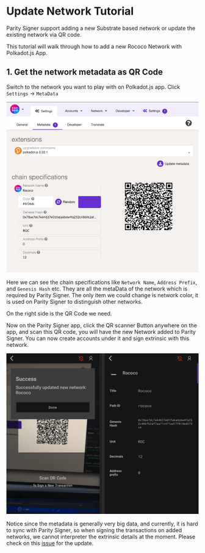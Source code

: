 # Update Network Tutorial

Parity Signer support adding a new Substrate based network or update the existing network via QR code.

This tutorial will walk through how to add a new Rococo Network with Polkadot.js App.

## 1. Get the network metadata as QR Code

Switch to the network you want to play with on Polkadot.js app. Click `Settings` -> `MetaData`

![Network Metadata QR Code](images/Network-Metadata-QR.png)

Here we can see the chain specifications like `Network Name`, `Address Prefix`, and `Genesis Hash` etc. They are all the metaData of the network which is required by Parity Signer. The only item we could change is network color, it is used on Parity Signer to distinguish other networks. 

On the right side is the QR Code we need.

Now on the Parity Signer app, click the QR scanner Button anywhere on the app, and scan this QR code, you will have the new Network added to Parity Signer. You can now create accounts under it and sign extrinsic with this network. 

![Network Metadata Added on Parity Signer](images/Network-Metadata-Added.png)

Notice since the metadata is generally very big data, and currently, it is hard to sync with Parity Signer, so when signing the transactions on added networks, we cannot interpreter the extrinsic details at the moment. Please check on this [issue](https://github.com/paritytech/parity-signer/issues/457) for the update.
